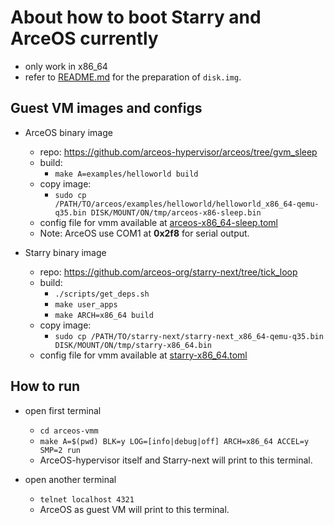 # About how to boot Starry and ArceOS currently

* only work in x86_64
* refer to [README.md](../README.md) for the preparation of `disk.img`.

## Guest VM images and configs

* ArceOS binary image
    * repo: https://github.com/arceos-hypervisor/arceos/tree/gvm_sleep
    * build: 
        * `make A=examples/helloworld build`
    * copy image: 
        * `sudo cp /PATH/TO/arceos/examples/helloworld/helloworld_x86_64-qemu-q35.bin DISK/MOUNT/ON/tmp/arceos-x86-sleep.bin`
    * config file for vmm available at [arceos-x86_64-sleep.toml](../arceos-vmm/configs/arceos-x86_64-sleep.toml)
    * Note: ArceOS use COM1 at **0x2f8** for serial output.

* Starry binary image
    * repo: https://github.com/arceos-org/starry-next/tree/tick_loop
    * build: 
        * `./scripts/get_deps.sh`
        * `make user_apps`
        * `make ARCH=x86_64 build`
    * copy image: 
        * `sudo cp /PATH/TO/starry-next/starry-next_x86_64-qemu-q35.bin DISK/MOUNT/ON/tmp/starry-x86_64.bin`
    * config file for vmm available at [starry-x86_64.toml](../arceos-vmm/configs/starry-x86_64.toml)

## How to run

* open first terminal
    * `cd arceos-vmm`
    * `make A=$(pwd) BLK=y LOG=[info|debug|off] ARCH=x86_64 ACCEL=y SMP=2 run`
    * ArceOS-hypervisor itself and Starry-next will print to this terminal.

* open another terminal
    * `telnet localhost 4321`
    * ArceOS as guest VM will print to this terminal.